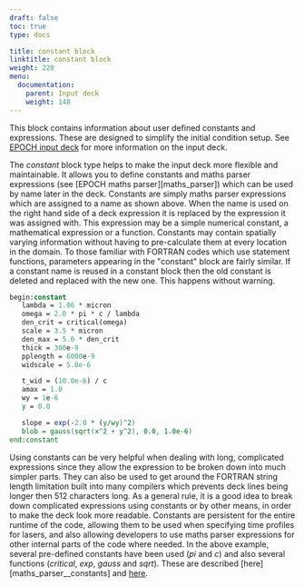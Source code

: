 ```yaml
---
draft: false
toc: true
type: docs

title: constant block
linktitle: constant block
weight: 220
menu:
  documentation:
    parent: Input deck
    weight: 140
---
```


This block contains information about user defined constants and
expressions. These are designed to simplify the initial condition setup.
See [EPOCH input deck][Input_deck] for more information
on the input deck.

The *constant* block type helps to make the input deck more flexible and
maintainable. It allows you to define constants and maths parser
expressions (see [EPOCH maths parser][maths_parser])
which can be used by name later in the deck.
Constants are simply maths parser expressions which are assigned to a
name as shown above. When the name is used on the right hand side of a
deck expression it is replaced by the expression it was assigned with.
This expression may be a simple numerical constant, a mathematical
expression or a function. Constants may contain spatially varying
information without having to pre-calculate them at every location in
the domain. To those familiar with FORTRAN codes which use statement
functions, parameters appearing in the "constant" block are fairly
similar.
If a constant name is reused in a constant block then the old constant
is deleted and replaced with the new one. This happens without warning.

```perl
begin:constant
   lambda = 1.06 * micron
   omega = 2.0 * pi * c / lambda
   den_crit = critical(omega)
   scale = 3.5 * micron
   den_max = 5.0 * den_crit
   thick = 300e-9
   pplength = 6000e-9
   widscale = 5.0e-6

   t_wid = (10.0e-6) / c
   amax = 1.0
   wy = 1e-6
   y = 0.0

   slope = exp(-2.0 * (y/wy)^2)
   blob = gauss(sqrt(x^2 + y^2), 0.0, 1.0e-6)
end:constant
```

Using constants can be very helpful when dealing with long, complicated
expressions since they allow the expression to be broken down into much
simpler parts. They can also be used to get around the FORTRAN string
length limitation built into many compilers which prevents deck lines
being longer then 512 characters long. As a general rule, it is a good
idea to break down complicated expressions using constants or by other
means, in order to make the deck look more readable.
Constants are persistent for the entire runtime of the code, allowing
them to be used when specifying time profiles for lasers, and also
allowing developers to use maths parser expressions for other internal
parts of the code where needed.
In the above example, several pre-defined constants have been used (*pi*
and *c*) and also several functions (*critical*, *exp*, *gauss* and
*sqrt*). These are described
[here][maths_parser__constants] and
[here][maths_parser__functions].


<!-- ########################  Cross references  ######################## -->


[Acknowledging_EPOCH]: /tutorial/acknowledging_epoch
[Basic_examples]: /tutorial/basic_examples
[Basic_examples__focussing_a_gaussian_beam]: /tutorial/basic_examples/#focussing_a_gaussian_beam
[Binary_files]: /tutorial/binary_files
[Calculable_particle_properties]: /tutorial/calculable_particle_properties
[Compiler_Flags]: /tutorial/compiler_flags
[Compiling]: /tutorial/compiling
[FAQ]: /tutorial/faq
[FAQ__how_do_i_obtain_the_code]: /tutorial/faq/#how_do_i_obtain_the_code
[Input_deck]: /tutorial/input_deck
[Input_deck_adf]: /tutorial/input_deck_adf
[Input_deck_boundaries]: /tutorial/input_deck_boundaries
[Input_deck_boundaries__cpml_boundary_conditions]: /tutorial/input_deck_boundaries/#cpml_boundary_conditions
[Input_deck_boundaries__thermal_boundary_conditions]: /tutorial/input_deck_boundaries/#thermal_boundary_conditions
[Input_deck_collisions]: /tutorial/input_deck_collisions
[Input_deck_constant]: /tutorial/input_deck_constant
[Input_deck_control]: /tutorial/input_deck_control
[Input_deck_control__basics]: /tutorial/input_deck_control/#basics
[Input_deck_control__maxwell_solvers]: /tutorial/input_deck_control/#maxwell_solvers
[Input_deck_control__requesting_output_dumps_at_run_time]: /tutorial/input_deck_control/#requesting_output_dumps_at_run_time
[Input_deck_control__stencil_block]: /tutorial/input_deck_control/#stencil_block
[Input_deck_control__strided_current_filtering]: /tutorial/input_deck_control/#strided_current_filtering
[Input_deck_dist_fn]: /tutorial/input_deck_dist_fn
[Input_deck_fields]: /tutorial/input_deck_fields
[Input_deck_injector]: /tutorial/input_deck_injector
[Input_deck_injector__keys]: /tutorial/input_deck_injector/#keys
[Input_deck_laser]: /tutorial/input_deck_laser
[Input_deck_operator]: /tutorial/input_deck_operator
[Input_deck_output__directives]: /tutorial/input_deck_output/#directives
[Input_deck_output_block]: /tutorial/input_deck_output_block
[Input_deck_output_block__derived_variables]: /tutorial/input_deck_output_block/#derived_variables
[Input_deck_output_block__directives]: /tutorial/input_deck_output_block/#directives
[Input_deck_output_block__dumpmask]: /tutorial/input_deck_output_block/#dumpmask
[Input_deck_output_block__multiple_output_blocks]: /tutorial/input_deck_output_block/#multiple_output_blocks
[Input_deck_output_block__particle_variables]: /tutorial/input_deck_output_block/#particle_variables
[Input_deck_output_block__single-precision_output]: /tutorial/input_deck_output_block/#single-precision_output
[Input_deck_output_global]: /tutorial/input_deck_output_global
[Input_deck_particle_file]: /tutorial/input_deck_particle_file
[Input_deck_probe]: /tutorial/input_deck_probe
[Input_deck_qed]: /tutorial/input_deck_qed
[Input_deck_species]: /tutorial/input_deck_species
[Input_deck_species__arbitrary_distribution_functions]: /tutorial/input_deck_species/#arbitrary_distribution_functions
[Input_deck_species__ionisation]: /tutorial/input_deck_species/#ionisation
[Input_deck_species__maxwell_juttner_distributions]: /tutorial/input_deck_species/#maxwell_juttner_distributions
[Input_deck_species__particle_migration_between_species]: /tutorial/input_deck_species/#particle_migration_between_species
[Input_deck_species__species_boundary_conditions]: /tutorial/input_deck_species/#species_boundary_conditions
[Input_deck_subset]: /tutorial/input_deck_subset
[Input_deck_window]: /tutorial/input_deck_window
[Landing]: /tutorial/landing
[Landing_Page]: /tutorial/landing_page
[Libraries]: /tutorial/libraries
[Links]: /tutorial/links
[Maths_parser__functions]: /tutorial/maths_parser/#functions
[Non-thermal_initial_conditions]: /tutorial/non-thermal_initial_conditions
[Previous_versions]: /tutorial/previous_versions
[Python]: /tutorial/python
[Running]: /tutorial/running
[SDF_Landing_Page]: /tutorial/sdf_landing_page
[Structure]: /tutorial/structure
[Using_EPOCH_in_practice]: /tutorial/using_epoch_in_practice
[Using_EPOCH_in_practice__manually_overriding_particle_parameters_set_by_the_autoloader]: /tutorial/using_epoch_in_practice/#manually_overriding_particle_parameters_set_by_the_autoloader
[Using_EPOCH_in_practice__parameterising_input_decks]: /tutorial/using_epoch_in_practice/#parameterising_input_decks
[Using_delta_f]: /tutorial/using_delta_f
[Visualising_SDF_files_with_IDL_or_GDL]: /tutorial/visualising_sdf_files_with_idl_or_gdl
[Visualising_SDF_files_with_LLNL_VisIt]: /tutorial/visualising_sdf_files_with_llnl_visit
[Workshop_examples]: /tutorial/workshop_examples
[Workshop_examples__a_2d_laser]: /tutorial/workshop_examples/#a_2d_laser
[Workshop_examples__a_basic_em-field_simulation]: /tutorial/workshop_examples/#a_basic_em-field_simulation
[Workshop_examples__getting_the_example_decks_for_this_workshop]: /tutorial/workshop_examples/#getting_the_example_decks_for_this_workshop
[Workshop_examples__specifying_particle_species]: /tutorial/workshop_examples/#specifying_particle_species
[Workshop_examples_continued]: /tutorial/workshop_examples_continued
